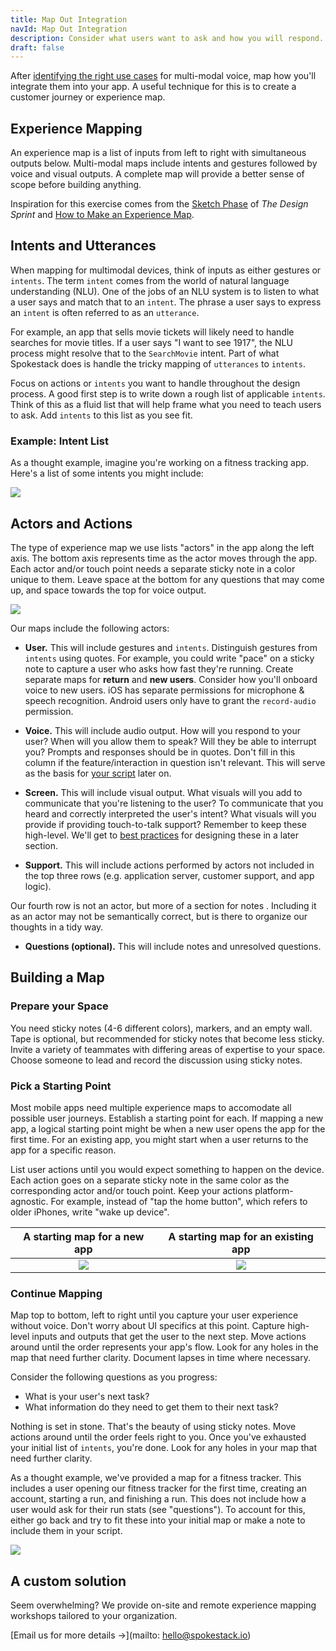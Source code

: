 ```yaml
---
title: Map Out Integration
navId: Map Out Integration
description: Consider what users want to ask and how you will respond.
draft: false
---
```


After [identifying the right use cases](docs/Design/find-the-right-use-case) for multi-modal voice, map how you'll integrate them into your app. A useful technique for this is to create a customer journey or experience map.

## Experience Mapping

An experience map is a list of inputs from left to right with simultaneous outputs below. Multi-modal maps include intents and gestures followed by voice and visual outputs. A complete map will provide a better sense of scope before building anything.

Inspiration for this exercise comes from the [Sketch Phase](https://www.thesprintbook.com/how) of _The Design Sprint_ and [How to Make an Experience Map](https://blog.carbonfive.com/2017/08/03/experience-mapping-2/).

## Intents and Utterances

When mapping for multimodal devices, think of inputs as either gestures or `intents`. The term `intent` comes from the world of natural language understanding (NLU). One of the jobs of an NLU system is to listen to what a user says and match that to an `intent`. The phrase a user says to express an `intent` is often referred to as an `utterance`.

For example, an app that sells movie tickets will likely need to handle searches for movie titles. If a user says "I want to see 1917", the NLU process might resolve that to the `SearchMovie` intent. Part of what Spokestack does is handle the tricky mapping of `utterances` to `intents`.

Focus on actions or `intents` you want to handle throughout the design process. A good first step is to write down a rough list of applicable `intents`. Think of this as a fluid list that will help frame what you need to teach users to ask. Add `intents` to this list as you see fit.

### Example: Intent List

As a thought example, imagine you're working on a fitness tracking app. Here's a list of some intents you might include:

![](https://paper-attachments.dropbox.com/s_C4D40CF4264B091F315BA630BFCAF3A9024DF8E8F6C6ED7DCF4188B1D6A5EE61_1580942864791_MyRunBuddy+-+intents.png)

## Actors and Actions

The type of experience map we use lists "actors" in the app along the left axis. The bottom axis represents time as the actor moves through the app. Each actor and/or touch point needs a separate sticky note in a color unique to them. Leave space at the bottom for any questions that may come up, and space towards the top for voice output.

![](https://paper-attachments.dropbox.com/s_64309765F21EEABBFEB095F2281AAE0D852D3B39607DDCA807D5E9D53AAABE5C_1581629577075_MyRunBuddy+-+actors+new.png)

Our maps include the following actors:

- **User.** This will include gestures and `intents`. Distinguish gestures from `intents` using quotes. For example, you could write "pace" on a sticky note to capture a user who asks how fast they're running. Create separate maps for **return** and **new users**. Consider how you'll onboard voice to new users. iOS has separate permissions for microphone & speech recognition. Android users only have to grant the `record-audio` permission.

- **Voice.** This will include audio output. How will you respond to your user? When will you allow them to speak? Will they be able to interrupt you? Prompts and responses should be in quotes. Don't fill in this column if the feature/interaction in question isn't relevant. This will serve as the basis for [your script](/docs/Design/script-storyboard-responses) later on.

- **Screen.** This will include visual output. What visuals will you add to communicate that you're listening to the user? To communicate that you heard and correctly interpreted the user's intent? What visuals will you provide if providing touch-to-talk support? Remember to keep these high-level. We'll get to [best practices](/docs/Design/tips-for-designing-visual-output) for designing these in a later section.

- **Support.** This will include actions performed by actors not included in the top three rows (e.g. application server, customer support, and app logic).

Our fourth row is not an actor, but more of a section for notes . Including it as an actor may not be semantically correct, but is there to organize our thoughts in a tidy way.

- **Questions (optional).** This will include notes and unresolved questions.

## Building a Map

### Prepare your Space

You need sticky notes (4-6 different colors), markers, and an empty wall. Tape is optional, but recommended for sticky notes that become less sticky. Invite a variety of teammates with differing areas of expertise to your space. Choose someone to lead and record the discussion using sticky notes.

### Pick a Starting Point

Most mobile apps need multiple experience maps to accomodate all possible user journeys. Establish a starting point for each. If mapping a new app, a logical starting point might be when a new user opens the app for the first time. For an existing app, you might start when a user returns to the app for a specific reason.

List user actions until you would expect something to happen on the device. Each action goes on a separate sticky note in the same color as the corresponding actor and/or touch point. Keep your actions platform-agnostic. For example, instead of "tap the home button", which refers to older iPhones, write "wake up device".

|                                                              A starting map for a new app                                                               |                                                             A starting map for an existing app                                                             |
| :-----------------------------------------------------------------------------------------------------------------------------------------------------: | :--------------------------------------------------------------------------------------------------------------------------------------------------------: |
| ![](https://paper-attachments.dropbox.com/s_64309765F21EEABBFEB095F2281AAE0D852D3B39607DDCA807D5E9D53AAABE5C_1581629849651_MyRunBuddy+-+new+column.png) | ![](https://paper-attachments.dropbox.com/s_2D0F9EFCECAA3D6E12857EAAD162866F99CA40129F0BD81B218A102B4CF8D9B0_1581626920121_MyRunBuddy+-+as-is+initial.png) |

### Continue Mapping

Map top to bottom, left to right until you capture your user experience without voice. Don't worry about UI specifics at this point. Capture high-level inputs and outputs that get the user to the next step. Move actions around until the order represents your app's flow. Look for any holes in the map that need further clarity. Document lapses in time where necessary.

Consider the following questions as you progress:

- What is your user's next task?
- What information do they need to get them to their next task?

Nothing is set in stone. That's the beauty of using sticky notes. Move actions around until the order feels right to you. Once you've exhausted your initial list of `intents`, you're done. Look for any holes in your map that need further clarity.

As a thought example, we've provided a map for a fitness tracker. This includes a user opening our fitness tracker for the first time, creating an account, starting a run, and finishing a run. This does not include how a user would ask for their run stats (see "questions"). To account for this, either go back and try to fit these into your initial map or make a note to include them in your script.

![](https://paper-attachments.dropbox.com/s_64309765F21EEABBFEB095F2281AAE0D852D3B39607DDCA807D5E9D53AAABE5C_1581630226823_MyRunBuddy+-+new+complete.png)

## A custom solution

Seem overwhelming? We provide on-site and remote experience mapping workshops tailored to your organization.

[Email us for more details →](mailto: hello@spokestack.io)
